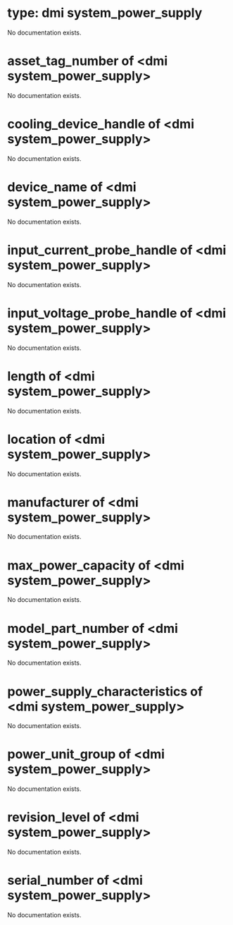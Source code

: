 # type: dmi system_power_supply

No documentation exists.

# asset_tag_number of &lt;dmi system_power_supply&gt;

No documentation exists.

# cooling_device_handle of &lt;dmi system_power_supply&gt;

No documentation exists.

# device_name of &lt;dmi system_power_supply&gt;

No documentation exists.

# input_current_probe_handle of &lt;dmi system_power_supply&gt;

No documentation exists.

# input_voltage_probe_handle of &lt;dmi system_power_supply&gt;

No documentation exists.

# length of &lt;dmi system_power_supply&gt;

No documentation exists.

# location of &lt;dmi system_power_supply&gt;

No documentation exists.

# manufacturer of &lt;dmi system_power_supply&gt;

No documentation exists.

# max_power_capacity of &lt;dmi system_power_supply&gt;

No documentation exists.

# model_part_number of &lt;dmi system_power_supply&gt;

No documentation exists.

# power_supply_characteristics of &lt;dmi system_power_supply&gt;

No documentation exists.

# power_unit_group of &lt;dmi system_power_supply&gt;

No documentation exists.

# revision_level of &lt;dmi system_power_supply&gt;

No documentation exists.

# serial_number of &lt;dmi system_power_supply&gt;

No documentation exists.
